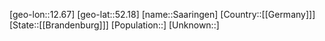 ﻿---
location: [52.18,12.67]
type: City
tags:
- geo/City


SpocWebEntityId: 33859
isDeleted: false
confidential: public

---
[geo-lon::12.67]
[geo-lat::52.18]
[name::Saaringen]
[Country::[[Germany]]]
[State::[[Brandenburg]]]
[Population::]
[Unknown::]

